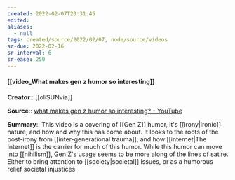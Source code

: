 ```yaml
---
created: 2022-02-07T20:31:45 
edited: 
aliases:
  - null
tags: created/source/2022/02/07, node/source/videos
sr-due: 2022-02-16
sr-interval: 6
sr-ease: 250
---
```


#### [[video_What makes gen z humor so interesting]]
**Creator**:: [[oliSUNvia]]
 
**Source**:: [what makes gen z humor so interesting? - YouTube](https://www.youtube.com/watch?v=a1LyTThf7V0)

**Summary**:: This video is a covering of [[Gen Z]] humor, it's [[irony|ironic]] nature, and how and why this has come about. It looks to the roots of the post-irony from [[inter-generational trauma]], and how [[internet|The Internet]] is the carrier for much of this humor. While this humor can move into [[nihilism]], Gen Z's usage seems to be more along of the lines of satire. Either to bring attention to [[society|societal]] issues, or as a humorous relief societal injustices
